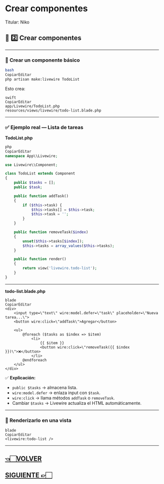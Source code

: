 # Crear componentes

Titular: Niko

## 🧩 **2️⃣ Crear componentes**

---

### 📌 **Crear un componente básico**

```bash
bash
CopiarEditar
php artisan make:livewire TodoList

```

Esto crea:

```
swift
CopiarEditar
app/Livewire/TodoList.php
resources/views/livewire/todo-list.blade.php

```

---

### ✅ **Ejemplo real — Lista de tareas**

**TodoList.php**

```php
php
CopiarEditar
namespace App\\Livewire;

use Livewire\\Component;

class TodoList extends Component
{
    public $tasks = [];
    public $task;

    public function addTask()
    {
        if ($this->task) {
            $this->tasks[] = $this->task;
            $this->task = '';
        }
    }

    public function removeTask($index)
    {
        unset($this->tasks[$index]);
        $this->tasks = array_values($this->tasks);
    }

    public function render()
    {
        return view('livewire.todo-list');
    }
}

```

---

**todo-list.blade.php**

```
blade
CopiarEditar
<div>
    <input type=\"text\" wire:model.defer=\"task\" placeholder=\"Nueva tarea...\">
    <button wire:click=\"addTask\">Agregar</button>

    <ul>
        @foreach ($tasks as $index => $item)
            <li>
                {{ $item }}
                <button wire:click=\"removeTask({{ $index }})\">❌</button>
            </li>
        @endforeach
    </ul>
</div>

```

✅ **Explicación:**

- `public $tasks` → almacena lista.
- `wire:model.defer` → enlaza input con `$task`.
- `wire:click` → llama métodos `addTask` o `removeTask`.
- Cambiar `$tasks` → Livewire actualiza el HTML automáticamente.

---

### 📌 **Renderizarlo en una vista**

```
blade
CopiarEditar
<livewire:todo-list />

```

---

## [👈🏻VOLVER](Introducción%20a%20Livewire.md)

## [SIGUIENTE 👉🏻](Comunicación%20entre%20componentes.md)